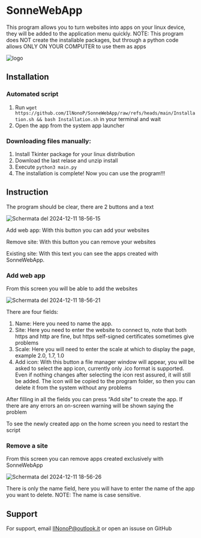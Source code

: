 # SonneWebApp
This program allows you to turn websites into apps on your linux device, they will be added to the application menu quickly. NOTE: This program does NOT create the installable packages, but through a python code allows ONLY ON YOUR COMPUTER to use them as apps

![logo](https://github.com/user-attachments/assets/af5e6f1b-2139-4885-8934-c4c76e9fd933)


## Installation
### Automated script
1) Run ```wget https://github.com/IlNonoP/SonneWebApp/raw/refs/heads/main/Installation.sh && bash Installation.sh``` in your terminal and wait
2) Open the app from the system app launcher

### Downloading files manually:

1) Install Tkinter package for your linux distribution
2) Download the last relase and unzip install
3) Execute ```python3 main.py```
4) The installation is complete! Now you can use the program!!!
## Instruction
The program should be clear, there are 2 buttons and a text

![Schermata del 2024-12-11 18-56-15](https://github.com/user-attachments/assets/e5549694-abf5-4b33-b5d7-df08e0caae6e)



Add web app: With this button you can add your websites

Remove site: With this button you can remove your websites

Existing site: With this text you can see the apps created with SonneWebApp.

### Add web app
From this screen you will be able to add the websites

![Schermata del 2024-12-11 18-56-21](https://github.com/user-attachments/assets/6ce73ea0-8980-45ef-aa59-2ec3258d47f1)



There are four fields:
1) Name: Here you need to name the app.
2) Site: Here you need to enter the website to connect to, note that both https and http are fine, but https self-signed certificates sometimes give problems
3) Scale: Here you will need to enter the scale at which to display the page, example 2.0, 1.7, 1.0
4) Add icon: With this button a file manager window will appear, you will be asked to select the app icon, currently only .ico format is supported. Even if nothing changes after selecting the icon rest assured, it will still be added. The icon will be copied to the program folder, so then you can delete it from the system without any problems

After filling in all the fields you can press “Add site” to create the app. If there are any errors an on-screen warning will be shown saying the problem

To see the newly created app on the home screen you need to restart the script

### Remove a site
From this screen you can remove apps created exclusively with SonneWebApp

![Schermata del 2024-12-11 18-56-26](https://github.com/user-attachments/assets/dd108131-c929-4f24-a1ef-68bf78b1961b)



There is only the name field, here you will have to enter the name of the app you want to delete. NOTE: The name is case sensitive.
## Support

For support, email IlNonoP@outlook.it or open an issuse on GitHub

